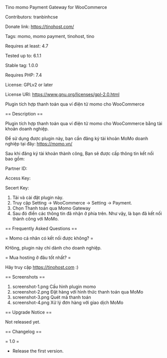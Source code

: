 Tino momo Payment Gateway for WooCommerce

Contributors: tranbinhcse

Donate link: https://tinohost.com/

Tags: momo, momo payment, tinohost, tino

Requires at least: 4.7

Tested up to: 6.1.1

Stable tag: 1.0.0

Requires PHP: 7.4

License: GPLv2 or later

License URI: https://www.gnu.org/licenses/gpl-2.0.html


Plugin tích hợp thanh toán qua ví điện tử momo cho WooCommerce

== Description ==

Plugin tích hợp thanh toán qua ví điện tử momo cho WooCommerce bằng tài khoản doanh nghiệp.

Để sử dụng được plugin này, bạn cần đăng ký tài khoản MoMo doanh nghiệp tại đây: https://momo.vn/

Sau khi đăng ký tài khoản thành công,
Bạn sẽ được cấp thông tin kết nối bao gồm:

Partner ID:

Access Key:

Secert Key:


1. Tải và cài đặt plugin này.
2. Truy cập Setting -> WooCommerce -> Setting -> Payment.
3. Chọn Thanh toán qua Momo Gateway
4. Sau đó điền các thông tin đã nhận ở phía trên.
Như vậy, là bạn đã kết nối thành công với MoMo.




== Frequently Asked Questions ==

= Momo cá nhân có kết nối được không? =

KHông, plugin này chỉ dành cho doanh nghiệp.

= Mua hosting ở đâu tốt nhất? =

Hãy truy cập https://tinohost.com :)

== Screenshots ==

1. screenshot-1.png Cấu hình plugin momo
2. screenshot-2.png Đặt hàng với hình thức thanh toán qua MoMo
3. screenshot-3.png Quét mã thanh toán
4. screenshot-4.png Xử lý đơn hàng với giao dịch MoMo
 

== Upgrade Notice ==

Not released yet.

== Changelog ==

= 1.0 =
* Release the first version.
